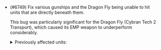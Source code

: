 - (#6749) Fix various gunships and the Dragon Fly being unable to hit units that are directly beneath them.

  This bug was particularly significant for the Dragon Fly (Cybran Tech 2 Transport), which caused its EMP weapon to underperform considerably.

  <details><summary>Previously affected units:</summary> 

      Jester: T1 Light Gunship (XRA0105)
      Stinger: T2 Gunship (UEA0203)
      Specter: T2 Gunship (UAA0203)
      Restorer: T3 AA Gunship (XAA0305)
      Soul Ripper: Experimental Gunship (URA0401)
      Dragon Fly: T2 Air Transport (URA0104)
  
  </details>
